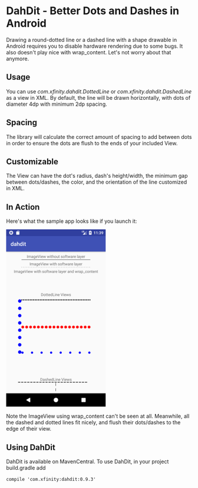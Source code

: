 # DahDit - Better Dots and Dashes in Android
Drawing a round-dotted line or a dashed line with a shape drawable in Android requires you to disable hardware rendering due to some bugs. It also doesn't play nice with wrap_content. Let's not worry about that anymore.

## Usage
You can use _com.xfinity.dahdit.DottedLine_ or _com.xfinity.dahdit.DashedLine_ as a view in XML. By default, the line will be drawn horizontally, with dots of diameter 4dp with minimum 2dp spacing.

## Spacing
The library will calculate the correct amount of spacing to add between dots in order to ensure the dots are flush to the ends of your included View.

## Customizable
The View can have the dot's radius, dash's height/width, the minimum gap between dots/dashes, the color, and the orientation of the line customized in XML.

## In Action

Here's what the sample app looks like if you launch it:

<img src="dahdit-sample.png" height="480" alt="Demo showing appearances">

Note the ImageView using wrap_content can't be seen at all. Meanwhile, all the dashed and dotted lines fit nicely, and flush their dots/dashes to the edge of their view.

## Using DahDit

DahDit is available on MavenCentral. To use DahDit, in your project build.gradle add

```xml
compile 'com.xfinity:dahdit:0.9.3'
```
